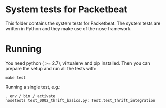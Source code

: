 # System tests for Packetbeat

This folder contains the system tests for Packetbeat. The system tests
are written in Python and they make use of the nose framework.

# Running

You need python ( >= 2.7), virtualenv and pip installed. Then you can prepare
the setup and run all the tests with:

    make test

Running a single test, e.g.:

    . env / bin / activate
    nosetests test_0002_thrift_basics.py: Test.test_thrift_integration
